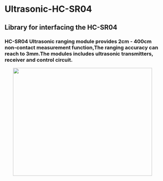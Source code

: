 <h1><b>Ultrasonic-HC-SR04</b></h1>

<h2><b>Library for interfacing the HC-SR04</b></h2>

<h3><b>HC-SR04 Ultrasonic ranging module provides 2cm - 400cm non-contact measurement function,The ranging accuracy can reach to 3mm.The modules includes ultrasonic transmitters, receiver and control circuit.</b></h3>

<p align="center">
<img width="450" height="350" src="https://raw.githubusercontent.com/Prabhuelectro/Ultrasonic-HC-SR04/master/image/HC-SR04%20Ultrasonic%20Range%20Measurement%20Module.jpg">
</p>
